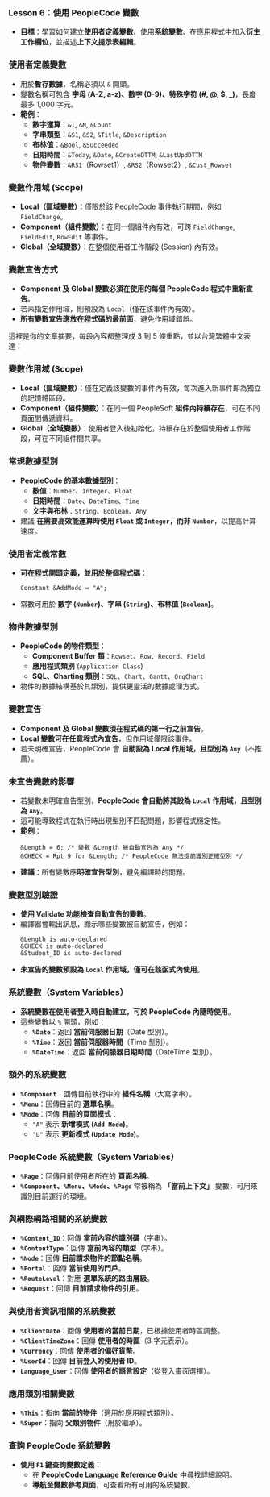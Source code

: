 ### **Lesson 6：使用 PeopleCode 變數**
- **目標**：學習如何建立**使用者定義變數**、使用**系統變數**、在應用程式中加入**衍生工作欄位**，並描述**上下文提示表編輯**。

### **使用者定義變數**
- 用於**暫存數據**，名稱必須以 `&` 開頭。
- 變數名稱可包含 **字母 (A-Z, a-z)、數字 (0-9)、特殊字符 (#, @, $, _)**，長度最多 1,000 字元。
- **範例**：
  - **數字運算**：`&I`, `&N`, `&Count`
  - **字串類型**：`&S1`, `&S2`, `&Title`, `&Description`
  - **布林值**：`&Bool`, `&Succeeded`
  - **日期時間**：`&Today`, `&Date`, `&CreateDTTM`, `&LastUpdDTTM`
  - **物件變數**：`&RS1`（Rowset1）, `&RS2`（Rowset2）, `&Cust_Rowset`

### **變數作用域 (Scope)**
- **Local（區域變數）**：僅限於該 PeopleCode 事件執行期間，例如 `FieldChange`。
- **Component（組件變數）**：在同一個組件內有效，可跨 `FieldChange`, `FieldEdit`, `RowEdit` 等事件。
- **Global（全域變數）**：在整個使用者工作階段 (Session) 內有效。

### **變數宣告方式**
- **Component 及 Global 變數必須在使用的每個 PeopleCode 程式中重新宣告**。
- 若未指定作用域，則預設為 `Local`（僅在該事件內有效）。
- **所有變數宣告應放在程式碼的最前面**，避免作用域錯誤。

這裡是你的文章摘要，每段內容都整理成 3 到 5 條重點，並以台灣繁體中文表達：

### **變數作用域 (Scope)**
- **Local（區域變數）**：僅在定義該變數的事件內有效，每次進入新事件即為獨立的記憶體區段。
- **Component（組件變數）**：在同一個 PeopleSoft **組件內持續存在**，可在不同頁面間傳遞資料。
- **Global（全域變數）**：使用者登入後初始化，持續存在於整個使用者工作階段，可在不同組件間共享。

### **常規數據型別**
- **PeopleCode 的基本數據型別**：
  - **數值**：`Number`、`Integer`、`Float`
  - **日期時間**：`Date`、`DateTime`、`Time`
  - **文字與布林**：`String`、`Boolean`、`Any`
- 建議 **在需要高效能運算時使用 `Float` 或 `Integer`，而非 `Number`**，以提高計算速度。

### **使用者定義常數**
- **可在程式開頭定義，並用於整個程式碼**：
  ```PeopleCode
  Constant &AddMode = "A";
  ```
- 常數可用於 **數字 (`Number`)、字串 (`String`)、布林值 (`Boolean`)**。

### **物件數據型別**
- **PeopleCode 的物件類型**：
  - **Component Buffer 類**：`Rowset`、`Row`、`Record`、`Field`
  - **應用程式類別** (`Application Class`)
  - **SQL、Charting 類別**：`SQL`、`Chart`、`Gantt`、`OrgChart`
- 物件的數據結構基於其類別，提供更靈活的數據處理方式。

### **變數宣告**
- **Component 及 Global 變數須在程式碼的第一行之前宣告**。
- **Local 變數可在任意程式內宣告**，但作用域僅限該事件。
- 若未明確宣告，PeopleCode 會 **自動設為 Local 作用域，且型別為 `Any`**（不推薦）。


### **未宣告變數的影響**
- 若變數未明確宣告型別，**PeopleCode 會自動將其設為 `Local` 作用域，且型別為 `Any`**。
- 這可能導致程式在執行時出現型別不匹配問題，影響程式穩定性。
- **範例**：
  ```PeopleCode
  &Length = 6; /* 變數 &Length 被自動宣告為 Any */
  &CHECK = Rpt 9 for &Length; /* PeopleCode 無法提前識別正確型別 */
  ```
- **建議**：所有變數應**明確宣告型別**，避免編譯時的問題。

### **變數型別驗證**
- **使用 Validate 功能檢查自動宣告的變數**。
- 編譯器會輸出訊息，顯示哪些變數被自動宣告，例如：
  ```
  &Length is auto-declared
  &CHECK is auto-declared
  &Student_ID is auto-declared
  ```
- **未宣告的變數預設為 `Local` 作用域，僅可在該函式內使用**。

### **系統變數（System Variables）**
- **系統變數在使用者登入時自動建立，可於 PeopleCode 內隨時使用**。
- 這些變數以 `%` 開頭，例如：
  - **`%Date`**：返回 **當前伺服器日期**（Date 型別）。
  - **`%Time`**：返回 **當前伺服器時間**（Time 型別）。
  - **`%DateTime`**：返回 **當前伺服器日期時間**（DateTime 型別）。

### **額外的系統變數**
- **`%Component`**：回傳目前執行中的 **組件名稱**（大寫字串）。
- **`%Menu`**：回傳目前的 **選單名稱**。
- **`%Mode`**：回傳 **目前的頁面模式**：
  - `"A"` 表示 **新增模式 (`Add Mode`)**。
  - `"U"` 表示 **更新模式 (`Update Mode`)**。


### **PeopleCode 系統變數（System Variables）**
- **`%Page`**：回傳目前使用者所在的 **頁面名稱**。
- **`%Component`、`%Menu`、`%Mode`、`%Page`** 常被稱為 **「當前上下文」** 變數，可用來識別目前運行的環境。

### **與網際網路相關的系統變數**
- **`%Content_ID`**：回傳 **當前內容的識別碼**（字串）。
- **`%ContentType`**：回傳 **當前內容的類型**（字串）。
- **`%Node`**：回傳 **目前請求物件的節點名稱**。
- **`%Portal`**：回傳 **當前使用的門戶**。
- **`%RouteLevel`**：對應 **選單系統的路由層級**。
- **`%Request`**：回傳 **目前請求物件的引用**。

### **與使用者資訊相關的系統變數**
- **`%ClientDate`**：回傳 **使用者的當前日期**，已根據使用者時區調整。
- **`%ClientTimeZone`**：回傳 **使用者的時區**（3 字元表示）。
- **`%Currency`**：回傳 **使用者的偏好貨幣**。
- **`%UserId`**：回傳 **目前登入的使用者 ID**。
- **`Language_User`**：回傳 **使用者的語言設定**（從登入畫面選擇）。

### **應用類別相關變數**
- **`%This`**：指向 **當前的物件**（適用於應用程式類別）。
- **`%Super`**：指向 **父類別物件**（用於繼承）。

### **查詢 PeopleCode 系統變數**
- **使用 `F1` 鍵查詢變數定義**：
  - 在 **PeopleCode Language Reference Guide** 中尋找詳細說明。
  - **導航至變數參考頁面**，可查看所有可用的系統變數。


